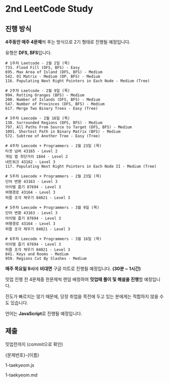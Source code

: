 # 2nd LeetCode Study

## 진행 방식

**4주동안 매주 4문제**씩 푸는 방식으로 2기 형태로 진행될 예정입니다.

유형은 **DFS, BFS**입니다.

```
# 1주차 Leetcode - 2월 2일 (목)
733. Flood Fill (DFS, BFS) - Easy
695. Max Area of Island (DFS, BFS) - Medium
542. 01 Matrix - Medium (DP, BFS) - Medium
116. Populating Next Right Pointers in Each Node - Medium (Tree)

# 2주차 Leetcode - 2월 9일 (목)
994. Rotting Oranges (BFS) - Medium
200. Number of Islands (DFS, BFS) - Medium
547. Number of Provinces (DFS, BFS) - Medium
617. Merge Two Binary Trees - Easy (Tree)

# 3주차 Leecode - 2월 16일 (목)
130. Surrounded Regions (DFS, BFS) - Medium
797. All Paths From Source to Target (DFS, BFS) - Medium
1091. Shortest Path in Binary Matrix (BFS) - Medium
572. Subtree of Another Tree - Easy (Tree)

# 4주차 Leecode + Programmers - 2월 23일 (목)
타겟 넘버 43165 - Level 2
게임 맵 최단거리 1844 - Level 2
네트워크 43162 - Level 3
117. Populating Next Right Pointers in Each Node II - Medium (Tree)

# 5주차 Leecode + Programmers - 2월 23일 (목)
단어 변환 43163 - Level 3
아이템 줍기 87694 - Level 3
여행경로 43164 - Level 3
퍼즐 조각 채우기 84021 - Level 3

# 5주차 Leecode + Programmers - 3월 9일 (목)
단어 변환 43163 - Level 3
아이템 줍기 87694 - Level 3
여행경로 43164 - Level 3
퍼즐 조각 채우기 84021 - Level 3

# 6주차 Leecode + Programmers - 3월 16일 (목)
아이템 줍기 87694 - Level 3
퍼즐 조각 채우기 84021 - Level 3
841. Keys and Rooms - Medium
959. Regions Cut By Slashes - Medium
```

**매주 목요일 9시**에 **비대면** 구글 미트로 진행될 예정입니다. **(30분 ~ 1시간)**

밋업 진행 전 4문제중 한문제씩 랜덤 배정하여 **밋업때 풀이 및 해설을 진행**할 예정입니다.

진도가 빠르지는 않기 때문에, 당장 취업을 목전에 두고 있는 분에게는 적합하지 않을 수도 있습니다.

언어는 **JavaScript**로 진행될 예정입니다.

## 제출

밋업전까지 (commit으로 확인)

{문제번호}-{이름}

1-taekyeom.js

1-taekyeom.md
